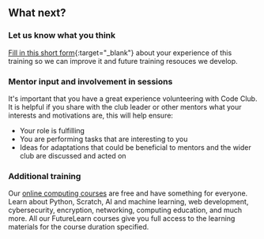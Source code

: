 ## What next?

### Let us know what you think
[Fill in this short form](https://form.raspberrypi.org/4873965){:target="_blank"} about your experience of this training so we can improve it and future training resouces we develop.

### Mentor input and involvement in sessions
It's important that you have a great experience volunteering with Code Club. It is helpful if you share with the club leader or other mentors what your interests and motivations are, this will help ensure:
+ Your role is fulfilling
+ You are performing tasks that are interesting to you
+ Ideas for adaptations that could be beneficial to mentors and the wider club are discussed and acted on 


### Additional training
Our [online computing courses](https://www.raspberrypi.org/courses/learn-python) are free and have something for everyone. Learn about Python, Scratch, AI and machine learning, web development, cybersecurity, encryption, networking, computing education, and much more. All our FutureLearn courses give you full access to the learning materials for the course duration specified.
